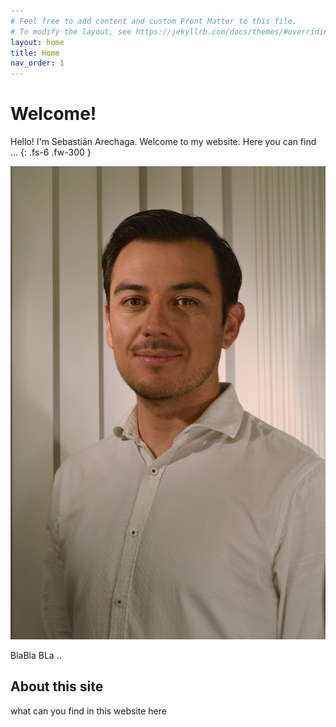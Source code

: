 ```yaml
---
# Feel free to add content and custom Front Matter to this file.
# To modify the layout, see https://jekyllrb.com/docs/themes/#overriding-theme-defaults
layout: home
title: Home
nav_order: 1
---
```


# Welcome!

Hello! I'm Sebastián Arechaga. Welcome to my website. Here you can find ... 
{: .fs-6 .fw-300 }

<img src="/assets/images/SebatianArechagaGarces.jpg" onmouseover="this.src='assets/images/botticelli.jpg';" onmouseout="this.src='/assets/images/ilikehike1.jpeg';" class="wrapped-float rounded"/>

BlaBla BLa .. 

## About this site

what can you find in this website here 
